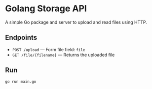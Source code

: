 # Golang Storage API

A simple Go package and server to upload and read files using HTTP.

## Endpoints

- `POST /upload` — Form file field: `file`
- `GET /file/{filename}` — Returns the uploaded file

## Run

```bash
go run main.go